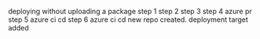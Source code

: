 deploying without uploading a package
step 1
step 2
step 3
step 4 azure pr
step 5 azure ci cd
step 6 azure ci cd
new repo created.
deployment target added

